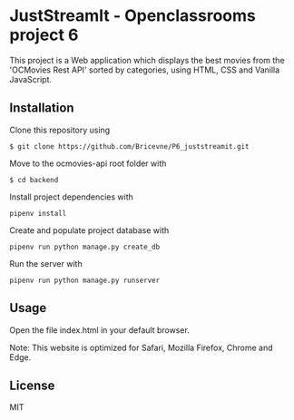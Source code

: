 # JustStreamIt - Openclassrooms project 6

This project is a Web application which displays the best movies from the 'OCMovies Rest API' sorted by categories, using HTML, CSS and Vanilla JavaScript.

## Installation

Clone this repository using 

`$ git clone https://github.com/Bricevne/P6_juststreamit.git`


Move to the ocmovies-api root folder with 

`$ cd backend`


Install project dependencies with 

`pipenv install` 


Create and populate project database with 

`pipenv run python manage.py create_db`


Run the server with 

`pipenv run python manage.py runserver`



## Usage

Open the file index.html in your default browser.

Note: This website is optimized for Safari, Mozilla Firefox, Chrome and Edge.

## License

MIT